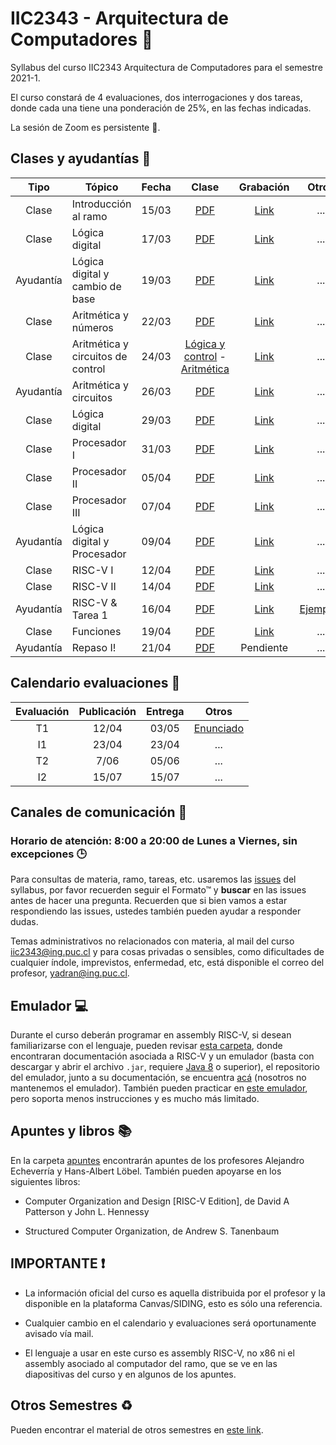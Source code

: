 # IIC2343 - Arquitectura de Computadores 💾

Syllabus del curso IIC2343 Arquitectura de Computadores para el semestre 2021-1. 

El curso constará de 4 evaluaciones, dos interrogaciones y dos tareas, donde cada una tiene una ponderación de 25%, en las fechas indicadas.

La sesión de Zoom es persistente 👀.

## Clases y ayudantías 🏫

| Tipo  | Tópico                             | Fecha        | Clase  | Grabación | Otros |
| :-:   | -                                  | :-:          | :-:    | :-:       | :-:   |
| Clase   | Introducción al ramo             | 15/03        | [PDF](../../tree/master/Clases/Presentation.pdf)    | [Link](https://drive.google.com/drive/folders/1YY4CPboIKAaakbzXx-FECkRyKiY2iS5j?usp=sharing)       | ...   |
| Clase | Lógica digital | 17/03 | [PDF](../../tree/master/Clases/logicaDigital.pdf) | [Link](https://drive.google.com/drive/folders/1xk8qJHGCJLpS871XDbeWYQw3QcXvype8?usp=sharing) | ...|
| Ayudantía | Lógica digital y cambio de base | 19/03 | [PDF](../../tree/master/Ayudantias/Ayudantia1.pdf) | [Link](https://drive.google.com/file/d/1O46QI9cAXZr20VVj0VYsDoNPHyFeG3g6/view?usp=sharing) | ... |
| Clase | Aritmética y números | 22/03 | [PDF](../../tree/master/Clases/aritmetica&numeros.pdf) | [Link](https://drive.google.com/drive/folders/1OkE0m_-USvmc-zbPMlukXsRS17CbbWXG?usp=sharing) | ... |
| Clase | Aritmética y circuitos de control | 24/03 | [Lógica y control](../../tree/master/Clases/logicaDigital.pdf) - [Aritmética](../../tree/master/Clases/aritmetica&numeros.pdf)  | [Link](https://drive.google.com/drive/folders/1VkmEAJKCucPBfuzELrL-kyH1HCJxhRBe?usp=sharing) | ... |
| Ayudantía | Aritmética y circuitos | 26/03 | [PDF](../../tree/master/Ayudantias/ayudantia2.pdf) | [Link](https://drive.google.com/drive/folders/1MTCFFJ8Hr8sCin8KFyCe1CagFart4vhR?usp=sharing) | ... |
| Clase | Lógica digital | 29/03 | [PDF](../../tree/master/Clases/logicaDigital-act.pdf) | [Link](https://drive.google.com/drive/folders/1yBbBR2sH2psjG9Wxl0m_UBI_X-LzG-Zh?usp=sharing) | ... |
| Clase | Procesador I | 31/03 | [PDF](../../tree/master/Clases/procesador-I.pdf) | [Link](https://drive.google.com/drive/folders/1g9k4ILoToDdmGUi8SieXLnqLqjQK_Fvx?usp=sharing) | ... |
| Clase | Procesador II | 05/04 | [PDF](../../tree/master/Clases/procesador-I-II.pdf) | [Link](https://drive.google.com/drive/folders/1kfV612Zun7r21orZ88l9Ik5AOnHItqRo?usp=sharing) | ... |
| Clase | Procesador III | 07/04 | [PDF](../../tree/master/Clases/procesador-I-III.pdf) | [Link](https://drive.google.com/drive/folders/1SQ9NH8AJ9jCo-GD71_2jS_ZBwVOuEDBD?usp=sharing) | ... |
| Ayudantía | Lógica digital y Procesador | 09/04 | [PDF](../../tree/master/Ayudantias/Ayudantia3.pdf) | [Link](https://drive.google.com/file/d/1LMR4C7MOdJeojvnfozeXrxFYICICSa0b/view?usp=sharing) | ... |
| Clase | RISC-V I | 12/04 | [PDF](../../tree/master/Clases/InstrucsRISC-V.pdf) | [Link](https://drive.google.com/drive/folders/1gj94ry9g0nPj9YLr6SP2iJeUIvyqZP6v?usp=sharing) | ... |
| Clase | RISC-V II | 14/04 | [PDF](../../tree/master/Clases/InstrucsRISC-V.pdf) | [Link](https://drive.google.com/drive/folders/15S4YYKCp9ZA14a2XzqY_cBe6Vy7LSgtX?usp=sharing) | ... |
| Ayudantía | RISC-V & Tarea 1 | 16/04 | [PDF](../../tree/master/Ayudantias/Ayudantia4.pdf) | [Link](https://drive.google.com/file/d/1zpvtvpOUmMExGMavh1J-Bc0XCkGuoPAp/view?usp=sharing) | [Ejemplos](../../tree/master/Ayudantias/Ayudantia4) |
| Clase | Funciones | 19/04 | [PDF](../../tree/master/Clases/procesadorFunciones.pdf) | [Link](https://drive.google.com/file/d/1mnbmh0cvxyTvPyHBJ1yyN4Kls80-FvKO/view?usp=sharing) | ... |
| Ayudantía | Repaso I! | 21/04 | [PDF](../../tree/master/Ayudantias/Ayudantia5.pdf) | Pendiente | ... |

## Calendario evaluaciones 📄

| Evaluación | Publicación | Entrega | Otros |
| :-:        | :-:         | :-:     | :-:   |
| T1 | 12/04 | 03/05 | [Enunciado](../../tree/master/Tareas/T1.pdf) |
| I1 | 23/04 | 23/04 | ... |
| T2 | 7/06 | 05/06 | ... |
| I2 | 15/07 | 15/07 | ... |

## Canales de comunicación 📩

### Horario de atención: 8:00 a 20:00 de Lunes a Viernes, sin excepciones 🕒

Para consultas de materia, ramo, tareas, etc. usaremos las [issues](https://github.com/IIC2343/syllabus-2021-1/issues) del syllabus, por favor recuerden seguir el Formato™ y **buscar** en las issues antes de hacer una pregunta. Recuerden que si bien vamos a estar respondiendo las issues, ustedes también pueden ayudar a responder dudas.

Temas administrativos no relacionados con materia, al mail del curso [iic2343@ing.puc.cl](mailto:iic2343@ing.puc.cl) y para cosas privadas o sensibles, como dificultades de cualquier índole, imprevistos, enfermedad, etc, está disponible el correo del profesor, [yadran@ing.puc.cl](mailto:yadran@ing.puc.cl).

## Emulador 💻

Durante el curso deberán programar en assembly RISC-V, si desean familiarizarse con el lenguaje, pueden revisar [esta carpeta](../../tree/master/Emulador), donde encontraran documentación asociada a RISC-V y un emulador (basta con descargar y abrir el archivo `.jar`, requiere [Java 8](https://www.java.com/en/download/) o superior), el repositorio del emulador, junto a su documentación, se encuentra [acá](https://github.com/TheThirdOne/rars) (nosotros no mantenemos el emulador). También pueden practicar en [este emulador](https://www.cs.cornell.edu/courses/cs3410/2019sp/riscv/interpreter/), pero soporta menos instrucciones y es mucho más limitado.

## Apuntes y libros 📚

En la carpeta [apuntes](../../tree/master/Apuntes) encontrarán apuntes de los profesores Alejandro Echeverría y Hans-Albert Löbel. También pueden apoyarse en los siguientes libros:

- Computer Organization and Design [RISC-V Edition], de David A Patterson y John L. Hennessy

- Structured Computer Organization, de Andrew S. Tanenbaum

## IMPORTANTE ❗

- La información oficial del curso es aquella distribuida por el profesor y la disponible en la plataforma Canvas/SIDING, esto es sólo una referencia.

- Cualquier cambio en el calendario y evaluaciones será oportunamente avisado vía mail.

- El lenguaje a usar en este curso es assembly RISC-V, no x86 ni el assembly asociado al computador del ramo, que se ve en las diapositivas del curso y en algunos de los apuntes.

## Otros Semestres ♻

Pueden encontrar el material de otros semestres en [este link](https://github.com/IIC2343/Syllabus-anteriores).
